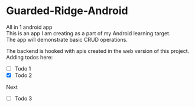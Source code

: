 # Guarded-Ridge-Android
All in 1 android app    
This is an app I am creating as a part of my Android learning target.    
The app will demonstrate basic CRUD operations.    
     
The backend is hooked with apis created in the web version of this project.    
 Adding todos here: 
 
 - [ ] Todo 1 
 - [x] Todo 2 
 
Next
- [ ] Todo 3 
